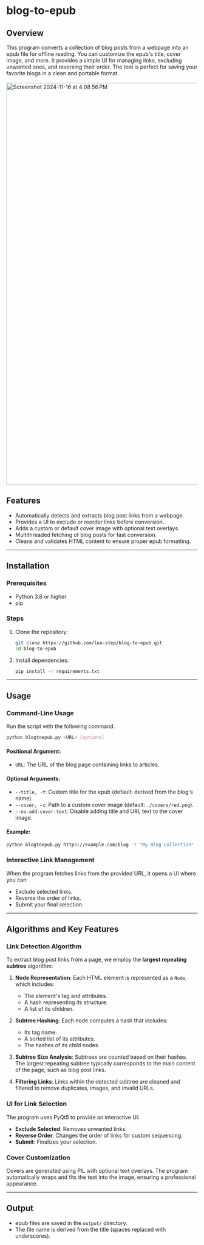 # blog-to-epub

## Overview

This program converts a collection of blog posts from a webpage into an epub file for offline reading. You can customize the epub's title, cover image, and more. It provides a simple UI for managing links, excluding unwanted ones, and reversing their order. The tool is perfect for saving your favorite blogs in a clean and portable format.
<br />
<br />
<img width="1060" alt="Screenshot 2024-11-16 at 4 08 56 PM" src="https://github.com/user-attachments/assets/fff01733-b33c-442a-8212-ec39765518f3">

## Features

- Automatically detects and extracts blog post links from a webpage.
- Provides a UI to exclude or reorder links before conversion.
- Adds a custom or default cover image with optional text overlays.
- Multithreaded fetching of blog posts for fast conversion.
- Cleans and validates HTML content to ensure proper epub formatting.

---

## Installation

### Prerequisites
- Python 3.8 or higher
- pip

### Steps
1. Clone the repository:
   ```bash
   git clone https://github.com/leo-step/blog-to-epub.git
   cd blog-to-epub
   ```

2. Install dependencies:
   ```bash
   pip install -r requirements.txt
   ```

---

## Usage

### Command-Line Usage

Run the script with the following command:
```bash
python blogtoepub.py <URL> [options]
```

#### Positional Argument:
- `URL`: The URL of the blog page containing links to articles.

#### Optional Arguments:
- `--title, -t`: Custom title for the epub (default: derived from the blog's name).
- `--cover, -c`: Path to a custom cover image (default: `./covers/red.png`).
- `--no-add-cover-text`: Disable adding title and URL text to the cover image.

#### Example:
```bash
python blogtoepub.py https://example.com/blog -t "My Blog Collection" --cover ./covers/custom.png
```

### Interactive Link Management
When the program fetches links from the provided URL, it opens a UI where you can:
- Exclude selected links.
- Reverse the order of links.
- Submit your final selection.

---

## Algorithms and Key Features

### Link Detection Algorithm
To extract blog post links from a page, we employ the **largest repeating subtree** algorithm:

1. **Node Representation**:
   Each HTML element is represented as a `Node`, which includes:
   - The element's tag and attributes.
   - A hash representing its structure.
   - A list of its children.

2. **Subtree Hashing**:
   Each node computes a hash that includes:
   - Its tag name.
   - A sorted list of its attributes.
   - The hashes of its child nodes.

3. **Subtree Size Analysis**:
   Subtrees are counted based on their hashes. The largest repeating subtree typically corresponds to the main content of the page, such as blog post links.

4. **Filtering Links**:
   Links within the detected subtree are cleaned and filtered to remove duplicates, images, and invalid URLs.

### UI for Link Selection
The program uses PyQt5 to provide an interactive UI:
- **Exclude Selected**: Removes unwanted links.
- **Reverse Order**: Changes the order of links for custom sequencing.
- **Submit**: Finalizes your selection.

### Cover Customization
Covers are generated using PIL with optional text overlays. The program automatically wraps and fits the text into the image, ensuring a professional appearance.

---

## Output
- epub files are saved in the `output/` directory.
- The file name is derived from the title (spaces replaced with underscores).
